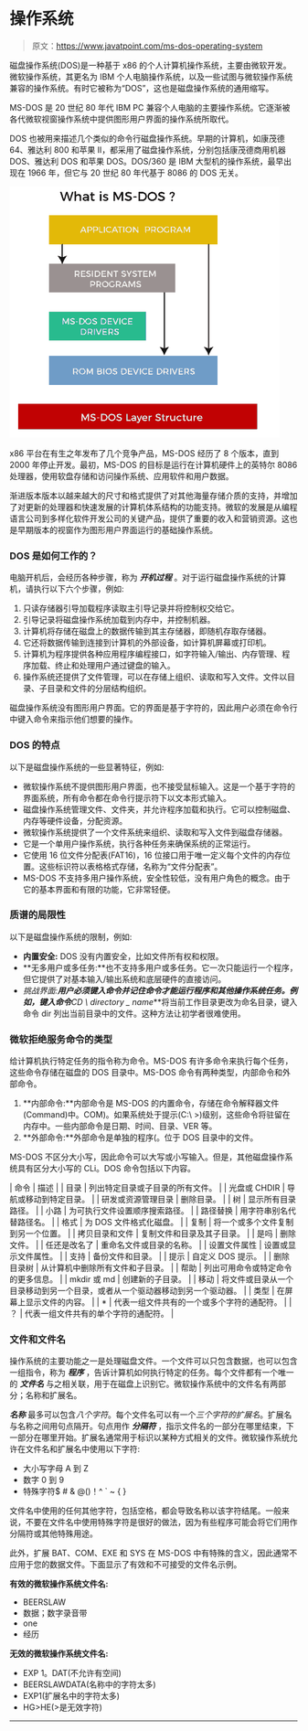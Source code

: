 # 操作系统

> 原文：<https://www.javatpoint.com/ms-dos-operating-system>

磁盘操作系统(DOS)是一种基于 x86 的个人计算机操作系统，主要由微软开发。微软操作系统，其更名为 IBM 个人电脑操作系统，以及一些试图与微软操作系统兼容的操作系统。有时它被称为“DOS”，这也是磁盘操作系统的通用缩写。

MS-DOS 是 20 世纪 80 年代 IBM PC 兼容个人电脑的主要操作系统。它逐渐被各代微软视窗操作系统中提供图形用户界面的操作系统所取代。

DOS 也被用来描述几个类似的命令行磁盘操作系统。早期的计算机，如康茂德 64、雅达利 800 和苹果 II，都采用了磁盘操作系统，分别包括康茂德商用机器 DOS、雅达利 DOS 和苹果 DOS。DOS/360 是 IBM 大型机的操作系统，最早出现在 1966 年，但它与 20 世纪 80 年代基于 8086 的 DOS 无关。

![MS-DOS Operating System](img/320fe33f5fb735b917c824151199d2ce.png)

x86 平台在有生之年发布了几个竞争产品，MS-DOS 经历了 8 个版本，直到 2000 年停止开发。最初，MS-DOS 的目标是运行在计算机硬件上的英特尔 8086 处理器，使用软盘存储和访问操作系统、应用软件和用户数据。

渐进版本版本以越来越大的尺寸和格式提供了对其他海量存储介质的支持，并增加了对更新的处理器和快速发展的计算机体系结构的功能支持。微软的发展是从编程语言公司到多样化软件开发公司的关键产品，提供了重要的收入和营销资源。这也是早期版本的视窗作为图形用户界面运行的基础操作系统。

### DOS 是如何工作的？

电脑开机后，会经历各种步骤，称为 ***开机过程*** 。对于运行磁盘操作系统的计算机，请执行以下六个步骤，例如:

1.  只读存储器引导加载程序读取主引导记录并将控制权交给它。
2.  引导记录将磁盘操作系统加载到内存中，并控制机器。
3.  计算机将存储在磁盘上的数据传输到其主存储器，即随机存取存储器。
4.  它还将数据传输到连接到计算机的外部设备，如计算机屏幕或打印机。
5.  计算机为程序提供各种应用程序编程接口，如字符输入/输出、内存管理、程序加载、终止和处理用户通过键盘的输入。
6.  操作系统还提供了文件管理，可以在存储上组织、读取和写入文件。文件以目录、子目录和文件的分层结构组织。

磁盘操作系统没有图形用户界面。它的界面是基于字符的，因此用户必须在命令行中键入命令来指示他们想要的操作。

### DOS 的特点

以下是磁盘操作系统的一些显著特征，例如:

*   微软操作系统不提供图形用户界面，也不接受鼠标输入。这是一个基于字符的界面系统，所有命令都在命令行提示符下以文本形式输入。
*   磁盘操作系统管理文件、文件夹，并允许程序加载和执行。它可以控制磁盘、内存等硬件设备，分配资源。
*   微软操作系统提供了一个文件系统来组织、读取和写入文件到磁盘存储器。
*   它是一个单用户操作系统，执行各种任务来确保系统的正常运行。
*   它使用 16 位文件分配表(FAT16)，16 位接口用于唯一定义每个文件的内存位置。这些标识符以表格格式存储，名称为“文件分配表”。
*   MS-DOS 不支持多用户操作系统，安全性较低，没有用户角色的概念。由于它的基本界面和有限的功能，它非常轻便。

### 质谱的局限性

以下是磁盘操作系统的限制，例如:

*   **内置安全:** DOS 没有内置安全，比如文件所有权和权限。
*   **无多用户或多任务:**也不支持多用户或多任务。它一次只能运行一个程序，但它提供了对基本输入/输出系统和底层硬件的直接访问。
*   **挑战界面:**用户必须键入命令并记住命令才能运行程序和其他操作系统任务。例如，键入命令***CD \ directory _ name***将当前工作目录更改为命名目录，键入命令 dir 列出当前目录中的文件。这种方法让初学者很难使用。

### 微软拒绝服务命令的类型

给计算机执行特定任务的指令称为命令。MS-DOS 有许多命令来执行每个任务，这些命令存储在磁盘的 DOS 目录中。MS-DOS 命令有两种类型，内部命令和外部命令。

1.  **内部命令:**内部命令是 MS-DOS 的内置命令，存储在命令解释器文件(Command)中。COM)。如果系统处于提示(C:\ >)级别，这些命令将驻留在内存中。一些内部命令是日期、时间、目录、VER 等。
2.  **外部命令:**外部命令是单独的程序(。位于 DOS 目录中的文件。

MS-DOS 不区分大小写，因此命令可以大写或小写输入。但是，其他磁盘操作系统具有区分大小写的 CLi。DOS 命令包括以下内容。

| 命令 | 描述 |
| 目录 | 列出特定目录或子目录的所有文件。 |
| 光盘或 CHDIR | 导航或移动到特定目录。 |
| 研发或资源管理目录 | 删除目录。 |
| 树 | 显示所有目录路径。 |
| 小路 | 为可执行文件设置顺序搜索路径。 |
| 路径替换 | 用字符串别名代替路径名。 |
| 格式 | 为 DOS 文件格式化磁盘。 |
| 复制 | 将一个或多个文件复制到另一个位置。 |
| 拷贝目录和文件 | 复制文件和目录及其子目录。 |
| 是吗 | 删除文件。 |
| 任还是改名了 | 重命名文件或目录的名称。 |
| 设置文件属性 | 设置或显示文件属性。 |
| 支持 | 备份文件和目录。 |
| 提示 | 自定义 DOS 提示。 |
| 删除目录树 | 从计算机中删除所有文件和子目录。 |
| 帮助 | 列出可用命令或特定命令的更多信息。 |
| mkdir 或 md | 创建新的子目录。 |
| 移动 | 将文件或目录从一个目录移动到另一个目录，或者从一个驱动器移动到另一个驱动器。 |
| 类型 | 在屏幕上显示文件的内容。 |
| * | 代表一组文件共有的一个或多个字符的通配符。 |
| ？ | 代表一组文件共有的单个字符的通配符。 |

### 文件和文件名

操作系统的主要功能之一是处理磁盘文件。一个文件可以只包含数据，也可以包含一组指令，称为 ***程序*** ，告诉计算机如何执行特定的任务。每个文件都有一个唯一的 ***文件名*** 与之相关联，用于在磁盘上识别它。微软操作系统中的文件名有两部分；名称和扩展名。

***名称*** 最多可以包含*八个字符*。每个文件名可以有一个*三个字符的扩展名*。扩展名与名称之间用句点隔开。句点用作 ***分隔符*** ，指示文件名的一部分在哪里结束，下一部分在哪里开始。扩展名通常用于标识以某种方式相关的文件。微软操作系统允许在文件名和扩展名中使用以下字符:

*   大小写字母 A 到 Z
*   数字 0 到 9
*   特殊字符$ # & @()！^ ` ~ { }

文件名中使用的任何其他字符，包括空格，都会导致名称以该字符结尾。一般来说，不要在文件名中使用特殊字符是很好的做法，因为有些程序可能会将它们用作分隔符或其他特殊用途。

此外，扩展 BAT、COM、EXE 和 SYS 在 MS-DOS 中有特殊的含义，因此通常不应用于您的数据文件。下面显示了有效和不可接受的文件名示例。

**有效的微软操作系统文件名:**

*   BEERSLAW
*   数据；数字录音带
*   one
*   经历

**无效的微软操作系统文件名:**

*   EXP 1。DAT(不允许有空间)
*   BEERSLAWDATA(名称中的字符太多)
*   EXP1(扩展名中的字符太多)
*   HG>HE(>是无效字符)

* * *